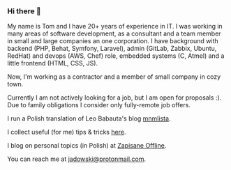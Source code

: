 ### Hi there 👋

My name is Tom and I have 20+ years of experience in IT. I was working in many areas of software development, as a consultant and
a team member in small and large companies an one corporation. I have background with backend (PHP, Behat, Symfony, Laravel), admin (GitLab, Zabbix, Ubuntu, RedHat) and devops (AWS, Chef) role, embedded systems (C, Atmel) and a little frontend (HTML, CSS, JS).

Now, I'm working as a contractor and a member of small company in cozy town.

Currently I am not actively looking for a job, but I am open for proposals :).
Due to family obligations I consider only fully-remote job offers.

I run a Polish translation of Leo Babauta's blog [mnmlista](https://github.com/tjadowski/mnmlista.pl).

I collect useful (for me) tips & tricks [here](https://github.com/tjadowski/tjadowski/blob/master/TODAY-I-LEARNT.md).

I blog on personal topics (in Polish) at [Zapisane Offline](https://mnmlista.pl/offline).

You can reach me at [jadowski@protonmail.com](mailto:jadowski@protonmail.com).

<!--
**tjadowski/tjadowski** is a ✨ _special_ ✨ repository because its `README.md` (this file) appears on your GitHub profile.

Here are some ideas to get you started:

- 🔭 I’m currently working on ...
- 🌱 I’m currently learning ...
- 👯 I’m looking to collaborate on ...
- 🤔 I’m looking for help with ...
- 💬 Ask me about ...
- 📫 How to reach me: ...
- 😄 Pronouns: ...
- ⚡ Fun fact: ...
-->
